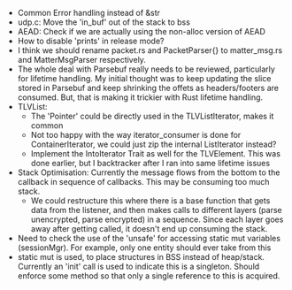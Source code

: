 * Common Error handling instead of &str
* udp.c: Move the 'in_buf' out of the stack to bss
* AEAD: Check if we are actually using the non-alloc version of AEAD
* How to disable 'prints' in release mode?
* I think we should rename packet.rs and PacketParser{} to matter_msg.rs and MatterMsgParser respectively.
* The whole deal with Parsebuf really needs to be reviewed, particularly for lifetime handling. My initial thought was to keep updating the slice stored in Parsebuf and keep shrinking the offets as headers/footers are consumed. But, that is making it trickier with Rust lifetime handling.
* TLVList:
  * The 'Pointer' could be directly used in the TLVListIterator, makes it common
  * Not too happy with the way iterator_consumer is done for ContainerIterator, we could just zip the internal ListIterator instead?
  * Implement the IntoIterator Trait as well for the TLVElement. This was done earlier, but I backtracker after I ran into same lifetime issues
* Stack Optimisation: Currently the message flows from the bottom to the callback in sequence of callbacks. This may be consuming too much stack.
  * We could restructure this where there is a base function that gets data from the listener, and then makes calls to different layers (parse unencrypted, parse encrypted) in a sequence. Since each layer goes away after getting called, it doesn't end up consuming the stack.
* Need to check the use of the 'unsafe' for accessing static mut variables (sessionMgr). For example, only one entity should ever take from this
* static mut is used, to place structures in BSS instead of heap/stack. Currently an 'init' call is used to indicate this is a singleton. Should enforce some method so that only a single reference to this is acquired.